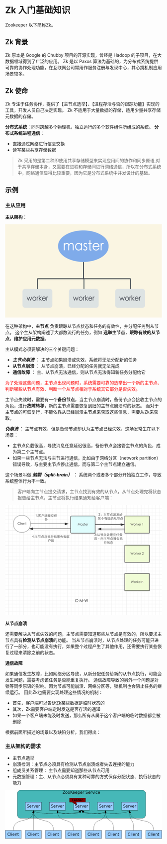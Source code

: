 # Zk 入门基础知识

Zookeeper 以下简称Zk。

## Zk 背景

Zk 原本是 Google 的 Chubby 项目的开源实现，曾经是 Hadoop 的子项目，在大数据领域得到了广泛的应用。
Zk 是以 Paxos 算法为基础的，为分布式系统提供可靠的协作处理功能，在互联网公司常用作服务注册与发现中心，其心跳机制应用场景较多。

## Zk 使命

Zk 专注于任务协作，提供了【主节点选举】、【进程存活与否的跟踪功能】实现的工具，开发人员自己决定实现。
Zk 不适用于大量数据的存储，适用少量共享存储元数据的存储。

**分布式系统**：同时跨越多个物理机，独立运行的多个软件组件所组成的系统。
**分布式系统进程通信**：
- 直接通过网络进行信息交换
- 读写某些共享存储数据

>Zk 采用的是第二种即使用共享存储模型来实现应用间的协作和同步原语,对于共享存储本身，又需要在进程和存储间进行网络通信，所以在分布式系统中，网络通信显得比较重要，因为它是分布式系统中并发设计的基础。

## 示例

###  主从应用

**主从架构**：

![](img/1-一般性主从架构.jpg)

在这种架构中，**主节点** 负责跟踪从节点状态和任务的有效性，并分配任务到从节点。
这个主从架构阐述了大都数流行的任务，例如 **选举主节点**，**跟踪有效的从节点**，**维护应用元数据**。

主从模式必须要解决的三个关键问题：

- ***主节点崩溃*** ： 主节点如果崩溃或失效，系统将无法分配新的任务
- **从节点崩溃** ： 从节点崩溃，已经分配的任务就无法完成
- **通信故障** ： 主、从节点无法通信，则从节点无法得知新任务分配给它

<font color=red>为了处理这些问题，主节点出现问题时，系统需要可靠的选举出一个新的主节点、判断哪些从节点有效、判断一个从节点相对于系统其它部分是否失效。</font>

主节点失效时，需要有一个**备份节点**，当主节点崩溃时，备份节点会接收主节点的角色，进行**故障转移**，新的主节点需要恢复到旧的主节点崩溃时的状态。
而对于主节点的可恢复行，不能依靠从已经崩溃主节点来获取这些信息，需要从Zk来获取。

***伪崩溃*** ： 主节点有效，但是备份节点却认为主节点已经失效，这场发常生在以下场景：
- 主节点负载很高，导致消息任意延迟很高，备份节点会接管主节点的角色，成为第二个主节点。
- 如果一些节点无法与主节进行通信，比如由于网络分区（network partition）错误导致，与主要主节点停止通信，而与第二个主节点建立通信。

这个场景叫做 ***脑裂（split-brain）*** ： 系统两个或者多个部分开始独立工作，导致系统整体行为不一致。

>客户端向主节点提交请求，主节点找到有效的从节点，从节点处理完将状态报告给主节点，主节点将执行结果通知给客户端：

![](img/2-CMW.jpg)

**从节点崩溃**

还需要解决从节点失效的问题，主节点需要知道那些从节点是有效的，所以要求主节点具有**检测从节点崩溃**的功能。
当从节点崩溃时，从节点处理的任务可能只进行了一部分，也可能没有执行，如果整个过程产生了其他作用，还需要执行某些恢复过程来清除之前的状态。

**通信故障**

如果通信发生故障，比如网络分区导致，从新分配任务给新的从节点执行，可能会发生问题，需要考虑该任务是否能重复执行。
通信故障导致的另外一个问题是对锁等同步原语的影响。因为节点可能崩溃、网络分区等，锁机制也会阻止任务的继续运行。
因此Zk也需要实现处理这些情况的机制：
- 首先，客户端可以告诉Zk某些数据是临时状态的
- 其次，Zk需要客户端定时发送是否存活的通知
- 如果一个客户端未能及时发送，那么所有从属于这个客户端的临时数据都会被删除


根据前面所描述的场景以及缺陷分析，我们得出：

### 主从架构的需求

- 主节点选举
- 崩溃检测：主节点必须具有检测从节点崩溃或者失去连接的能力
- 组成员关系管理： 主节点需要知道那些从节点可用
- 元数据管理：主、从节点必须具有某种可靠的方式保存分配状态、执行状态的能力



![](img/2-zkservice.jpg)

